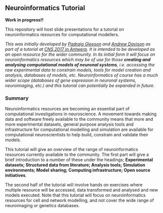 ## Neuroinformatics Tutorial

**Work in progress!!**

This repository will host slide presentations for a tutorial on neuroinformatics resources for computational modellers. 

*This was initially developed by [Padraig Gleeson](https://github.com/pgleeson) and [Andrew Davison](https://github.com/apdavison) as part of a tutorial at [CNS 2017 in Antwerp](http://www.cnsorg.org/cns-2017-tutorials). It is intended to be developed as an open resource for the wider community. In its initial form it will focus on neuroinformatics resources which may be of use for those **creating and analysing computational models of neuronal systems**, i.e. accessing the raw experimental data to constrain models, tools for model creation and analysis, databases of models, etc. Neuroinformatics of course has a much wider scope (databases of gene expression in neuronal systems, neuroimaging, etc.) and this tutorial can potentially be expanded in future.*

### Summary
 
Neuroinformatics resources are becoming an essential part of computational investigations in neuroscience. A movement towards making data and software freely available to the community means that more and more experimental datasets, general purpose analysis tools and infrastructure for computational modelling and simulation are available for computational neuroscientists to help build, constrain and validate their models. 
 
This tutorial will give an overview of the range of neuroinformatics resources currently available to the community. The first part will give a brief introduction to a number of these under the headings; **Experimental datasets; Structured data from literature; Analysis tools; Simulation environments; Model sharing; Computing infrastructure; Open source initiatives**. 

The second half of the tutorial will involve hands on exercises where multiple resource will be accessed, data transformed and analysed and new models executed. Note that this tutorial will focus on neuroinformatics resources for cell and network modelling, and not cover the wide range of neuroimaging or genetics databases. 
